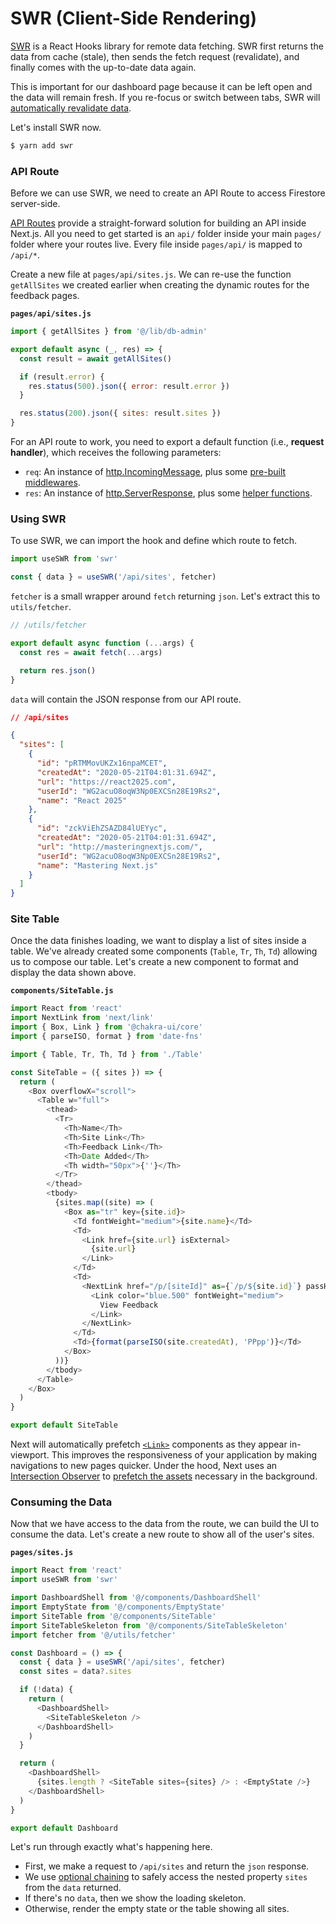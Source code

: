 # SWR (Client-Side Rendering)

[SWR](https://swr.now.sh/) is a React Hooks library for remote data fetching.
SWR first returns the data from cache (stale), then sends the fetch request (revalidate), and finally comes with the up-to-date data again.

This is important for our dashboard page because it can be left open and the data will remain fresh.
If you re-focus or switch between tabs, SWR will [automatically revalidate data](https://swr.vercel.app/docs/revalidation).

Let's install SWR now.

```bash
$ yarn add swr
```

### API Route

Before we can use SWR, we need to create an API Route to access Firestore server-side.

[API Routes](https://nextjs.org/docs/api-routes/introduction) provide a straight-forward solution for building an API inside Next.js.
All you need to get started is an `api/` folder inside your main `pages/` folder where your routes live. Every file inside `pages/api/` is mapped to `/api/*`.

Create a new file at `pages/api/sites.js`. We can re-use the function `getAllSites` we created earlier when creating the dynamic routes for the feedback pages.

**`pages/api/sites.js`**

```js
import { getAllSites } from '@/lib/db-admin'

export default async (_, res) => {
  const result = await getAllSites()

  if (result.error) {
    res.status(500).json({ error: result.error })
  }

  res.status(200).json({ sites: result.sites })
}
```

For an API route to work, you need to export a default function (i.e., **request handler**), which receives the following parameters:

- `req`: An instance of [http.IncomingMessage](https://nodejs.org/api/http.html#http_class_http_incomingmessage), plus some [pre-built middlewares](https://nextjs.org/docs/api-routes/api-middlewares).
- `res`: An instance of [http.ServerResponse](https://nodejs.org/api/http.html#http_class_http_serverresponse), plus some [helper functions](https://nextjs.org/docs/api-routes/response-helpers).

### Using SWR

To use SWR, we can import the hook and define which route to fetch.

```js
import useSWR from 'swr'

const { data } = useSWR('/api/sites', fetcher)
```

`fetcher` is a small wrapper around `fetch` returning `json`. Let's extract this to `utils/fetcher`.

```js
// /utils/fetcher

export default async function (...args) {
  const res = await fetch(...args)

  return res.json()
}
```

`data` will contain the JSON response from our API route.

```json
// /api/sites

{
  "sites": [
    {
      "id": "pRTMMovUKZx16npaMCET",
      "createdAt": "2020-05-21T04:01:31.694Z",
      "url": "https://react2025.com",
      "userId": "WG2acuO8oqW3Np0EXCSn28E19Rs2",
      "name": "React 2025"
    },
    {
      "id": "zckViEhZSAZD84lUEYyc",
      "createdAt": "2020-05-21T04:01:31.694Z",
      "url": "http://masteringnextjs.com/",
      "userId": "WG2acuO8oqW3Np0EXCSn28E19Rs2",
      "name": "Mastering Next.js"
    }
  ]
}
```

### Site Table

Once the data finishes loading, we want to display a list of sites inside a table. We've already created some components (`Table`, `Tr`, `Th`, `Td`) allowing us to compose our table. Let's create a new component to format and display the data shown above.

**`components/SiteTable.js`**

```js
import React from 'react'
import NextLink from 'next/link'
import { Box, Link } from '@chakra-ui/core'
import { parseISO, format } from 'date-fns'

import { Table, Tr, Th, Td } from './Table'

const SiteTable = ({ sites }) => {
  return (
    <Box overflowX="scroll">
      <Table w="full">
        <thead>
          <Tr>
            <Th>Name</Th>
            <Th>Site Link</Th>
            <Th>Feedback Link</Th>
            <Th>Date Added</Th>
            <Th width="50px">{''}</Th>
          </Tr>
        </thead>
        <tbody>
          {sites.map((site) => (
            <Box as="tr" key={site.id}>
              <Td fontWeight="medium">{site.name}</Td>
              <Td>
                <Link href={site.url} isExternal>
                  {site.url}
                </Link>
              </Td>
              <Td>
                <NextLink href="/p/[siteId]" as={`/p/${site.id}`} passHref>
                  <Link color="blue.500" fontWeight="medium">
                    View Feedback
                  </Link>
                </NextLink>
              </Td>
              <Td>{format(parseISO(site.createdAt), 'PPpp')}</Td>
            </Box>
          ))}
        </tbody>
      </Table>
    </Box>
  )
}

export default SiteTable
```

Next will automatically prefetch [`<Link>`](https://nextjs.org/docs/routing/introduction#linking-between-pages) components as they appear in-viewport.
This improves the responsiveness of your application by making navigations to new pages quicker. Under the hood, Next uses an [Intersection Observer](https://developer.mozilla.org/en-US/docs/Web/API/Intersection_Observer_API) to [prefetch the assets](https://www.w3.org/TR/resource-hints/#prefetch) necessary in the background.

### Consuming the Data

Now that we have access to the data from the route, we can build the UI to consume the data.
Let's create a new route to show all of the user's sites.

**`pages/sites.js`**

```js
import React from 'react'
import useSWR from 'swr'

import DashboardShell from '@/components/DashboardShell'
import EmptyState from '@/components/EmptyState'
import SiteTable from '@/components/SiteTable'
import SiteTableSkeleton from '@/components/SiteTableSkeleton'
import fetcher from '@/utils/fetcher'

const Dashboard = () => {
  const { data } = useSWR('/api/sites', fetcher)
  const sites = data?.sites

  if (!data) {
    return (
      <DashboardShell>
        <SiteTableSkeleton />
      </DashboardShell>
    )
  }

  return (
    <DashboardShell>
      {sites.length ? <SiteTable sites={sites} /> : <EmptyState />}
    </DashboardShell>
  )
}

export default Dashboard
```

Let's run through exactly what's happening here.

- First, we make a request to `/api/sites` and return the `json` response.
- We use [optional chaining](https://developer.mozilla.org/en-US/docs/Web/JavaScript/Reference/Operators/Optional_chaining) to safely access the nested property `sites` from the `data` returned.
- If there's no `data`, then we show the loading skeleton.
- Otherwise, render the empty state or the table showing all sites.
